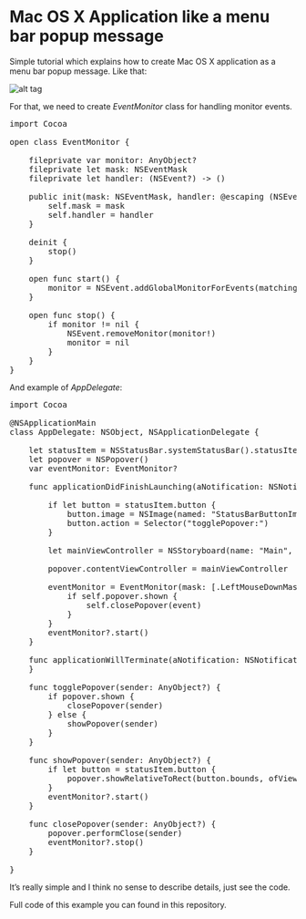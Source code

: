 # Mac OS X Application like a menu bar popup message

Simple tutorial which explains how to create Mac OS X application as a menu bar popup message.
Like that:

![alt tag](https://raw.github.com/maximbilan/Mac-OS-X-App-Menu-Bar-Popup/master/screenshots/1.png)

For that, we need to create <i>EventMonitor</i> class for handling monitor events.

<pre>
import Cocoa

open class EventMonitor {
	
	fileprivate var monitor: AnyObject?
	fileprivate let mask: NSEventMask
	fileprivate let handler: (NSEvent?) -> ()
	
	public init(mask: NSEventMask, handler: @escaping (NSEvent?) -> ()) {
		self.mask = mask
		self.handler = handler
	}
	
	deinit {
		stop()
	}
	
	open func start() {
		monitor = NSEvent.addGlobalMonitorForEvents(matching: mask, handler: handler) as AnyObject?
	}
	
	open func stop() {
		if monitor != nil {
			NSEvent.removeMonitor(monitor!)
			monitor = nil
		}
	}
}
</pre>

And example of <i>AppDelegate</i>:

<pre>
import Cocoa

@NSApplicationMain
class AppDelegate: NSObject, NSApplicationDelegate {

	let statusItem = NSStatusBar.systemStatusBar().statusItemWithLength(-2)
	let popover = NSPopover()
	var eventMonitor: EventMonitor?

	func applicationDidFinishLaunching(aNotification: NSNotification) {
		
		if let button = statusItem.button {
			button.image = NSImage(named: "StatusBarButtonImage")
			button.action = Selector("togglePopover:")
		}
		
		let mainViewController = NSStoryboard(name: "Main", bundle: nil).instantiateControllerWithIdentifier("ViewControllerId") as! ViewController
		
		popover.contentViewController = mainViewController
		
		eventMonitor = EventMonitor(mask: [.LeftMouseDownMask, .RightMouseDownMask]) { [unowned self] event in
			if self.popover.shown {
				self.closePopover(event)
			}
		}
		eventMonitor?.start()
	}

	func applicationWillTerminate(aNotification: NSNotification) {
	}

	func togglePopover(sender: AnyObject?) {
		if popover.shown {
			closePopover(sender)
		} else {
			showPopover(sender)
		}
	}
	
	func showPopover(sender: AnyObject?) {
		if let button = statusItem.button {
			popover.showRelativeToRect(button.bounds, ofView: button, preferredEdge: NSRectEdge.MinY)
		}
		eventMonitor?.start()
	}
	
	func closePopover(sender: AnyObject?) {
		popover.performClose(sender)
		eventMonitor?.stop()
	}

}
</pre>

It’s really simple and I think no sense to describe details, just see the code.

Full code of this example you can found in this repository.
